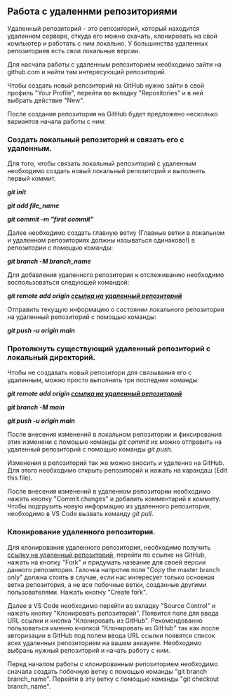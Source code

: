 ## Работа с удаленнми репозиториями

Удаленный репозиторий - это репозиторий, который находится удаленном сервере, откуда его можно скачать, клонировать на свой компьютер и работать с ним локально. У большинства удаленных репозиториев есть свои локальные версии.

Для насчала работы с удаленным репозиторием необходимо зайти на github.com и найти там интересующий репозиторий. 

Чтобы создать новый репозиторий на GitHub нужно зайти в свой профиль "Your Profile", перейти во вкладку "Repositories" и в ней выбрать действие "New".

После создания репозитория на GitHub будет предложено несколько вариантов начала работы с ним:

### Создать локальный репозиторий и связать его с удаленным.

Для того, чтобы связать локальный репозиторий с удаленным необходимо создать новый локальный репозиторий и выполнить первый коммит. 

__*git init*__

__*git add file_name*__

__*git commit -m "first commit"*__

Далее необходимо создать главную ветку (Главные ветки в локальном и удаленном репозиториях должны называться одинаково!) в репозитории с помощью команды:

__*git branch -M branch_name*__


Для добавления удаленного репозитория к отслеживанию необходимо воспользоваться следующей командой:

__*git remote add origin [ссылка на удаленный репозиторий](https://github.com/)*__

Отправить текущую информацию о состоянии локального репозитория на удаленный репозиторий с помощью команды:

__*git push -u origin main*__

### Протолкнуть существующий удаленный репозиторий с локальный директорий.

Чтобы не создавать новый репозитори для связывания его с удаленным, можно просто выполнить три последние команды:

__*git remote add origin [ссылка на удаленный репозиторий](https://github.com/)*__

__*git branch -M main*__

__*git push -u origin main*__

После внесения изменений в локальном репозитории и фиксирования этих изменени с помошью команды *git commit* их можно отправить на удаленный репозиторий с помощью команды *git push*.

Изменения в репозиторий так же можно вносить и удаленно на GitHub. Для этого необходимо  открыть репозиторий и нажать на карандаш (Edit this file). 

После внесения изменений в удаленном репозитории необходимо нажать кнопку "Commit changes" и добавить комментарий к коммиту. Чтобы подгрузить новую информацию из удаленного репозитория, необходимо в VS Code вызвать команду *git pull*.

### Клонирование удаленного репозитория.

Для клонирования удаленного репозитория, необходимо получить [ссылку на удаленный репозиторий](https://github.com/), перейти по ссылке на GitHub, нажать на кнопку "Fork" и придумать название для своей версии данного репозитория. Галочка напротив поля "Copy the master branch only" должна стоять в случае, если нас интересует только основная ветка репозитория, а не все побочные ветки, созданные другими пользователями. Нажать кнопку "Create fork".

Далее в VS Code необходимо перейти во вкладку "Source Control" и нажать кнопку "Клонировать репозиторий". Появится поле для ввода URL ссылки и кнопка "Клонировать из GitHub". Рекомендованно пользоваться именно кнопкой "Клонировать из GitHub" так как после авторизации в GitHub под полем ввода URL ссылки появятся список всех удаленных репозиторием на вашем аккаунте. Необходимо выбрань нужный репозиторий и начать работу с ним.

Перед началом работы с клонированным репозиторием необходимо сначала создать побочную ветку с помощью команды "git branch branch_name". Перейти в эту ветку с помощью команды "git checkout branch_name".

